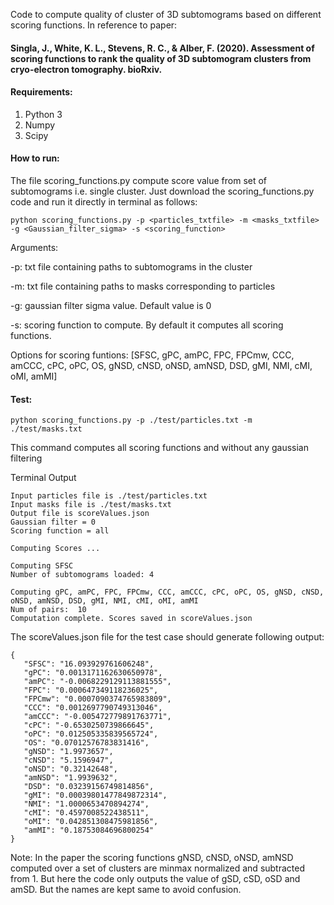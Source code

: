 Code to compute quality of cluster of 3D subtomograms based on different scoring functions. In reference to paper:
#### Singla, J., White, K. L., Stevens, R. C., & Alber, F. (2020). Assessment of scoring functions to rank the quality of 3D subtomogram clusters from cryo-electron tomography. bioRxiv.


#### Requirements:
1. Python 3
2. Numpy
3. Scipy


#### How to run:
The file scoring_functions.py compute score value from set of subtomograms i.e. single cluster.
Just download the scoring_functions.py code and run it directly in terminal as follows:

```console
python scoring_functions.py -p <particles_txtfile> -m <masks_txtfile> -g <Gaussian_filter_sigma> -s <scoring_function>
```
Arguments:

-p: txt file containing paths to subtomograms in the cluster

-m: txt file containing paths to masks corresponding to particles

-g: gaussian filter sigma value. Default value is 0

-s: scoring function to compute. By default it computes all scoring functions.

Options for scoring funtions: [SFSC, gPC, amPC, FPC, FPCmw, CCC, amCCC, cPC, oPC, OS, gNSD, cNSD, oNSD, amNSD, DSD, gMI, NMI, cMI, oMI, amMI]


#### Test:
```console
python scoring_functions.py -p ./test/particles.txt -m ./test/masks.txt
```
This command computes all scoring functions and without any gaussian filtering

Terminal Output
```console
Input particles file is ./test/particles.txt
Input masks file is ./test/masks.txt
Output file is scoreValues.json
Gaussian filter = 0
Scoring function = all

Computing Scores ...

Computing SFSC
Number of subtomograms loaded: 4

Computing gPC, amPC, FPC, FPCmw, CCC, amCCC, cPC, oPC, OS, gNSD, cNSD, oNSD, amNSD, DSD, gMI, NMI, cMI, oMI, amMI
Num of pairs:  10
Computation complete. Scores saved in scoreValues.json
```
The scoreValues.json file for the test case should generate following output:
```console
{
   "SFSC": "16.093929761606248",
   "gPC": "0.0013171162630650978",
   "amPC": "-0.0068229129113881555",
   "FPC": "0.000647349118236025",
   "FPCmw": "0.0007090374765983809",
   "CCC": "0.0012697790749313046",
   "amCCC": "-0.005472779891763771",
   "cPC": "-0.6530250739866645",
   "oPC": "0.012505335839565724",
   "OS": "0.07012576783831416",
   "gNSD": "1.9973657",
   "cNSD": "5.1596947",
   "oNSD": "0.32142648",
   "amNSD": "1.9939632",
   "DSD": "0.03239156749814856",
   "gMI": "0.00039801477849872314",
   "NMI": "1.0000653470894274",
   "cMI": "0.4597008522438511",
   "oMI": "0.042851308475981856",
   "amMI": "0.18753084696800254"
}
```

Note:
In the paper the scoring functions gNSD, cNSD, oNSD, amNSD computed over a set of clusters are minmax normalized and subtracted from 1. But here the code only outputs the value of gSD, cSD, oSD and amSD. But the names are kept same to avoid confusion.

